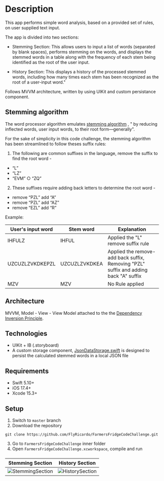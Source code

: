 # Description
 
 This app performs simple word analysis, based on a provided set of rules, on user supplied text input. 

The app is divided into two sections:

+ Stemming Section: This allows users to input a list of words (separated by blank spaces), performs stemming on the words, and displays the stemmed words in a table along with the frequency of each stem being identified as the root of the user input.

+ History Section: This displays a history of the processed stemmed words, including how many times each stem has been recognized as the root of a user-input word."

 
 Follows MVVM architecture, written by using UIKit and custom persistance component. 

 ## Stemming algorithm

 The word processor algorithm emulates [stemming algorithm](https://en.wikipedia.org/wiki/Stemming#:~:text=Stemming%20algorithms%20attempt%20to%20minimize,universe%22%20to%20%22univers%22) , " by reducing inflected words, user input words, to their root form—generally". 
 
For the sake of simplicity in this code challenge, the stemming algorithm has been streamlined to follow theses suffix rules: 


 1. The following are common suffixes in the language, remove the suffix to find the root word -
 + “L”
 + “LZ”
 + “EVM” ○ “ZQ”

 2. These suffixes require adding back letters to determine the root word -
 + remove “PZL” add “A”
 + remove “PZL” add “AZ”
 + remove “EZL” add “R”

 Example: 

| User's input word  | Stem word               | Explanation                                                                   |
| -------------------|-------------------------|-------------------------------------------------------------------------------|
| IHFULZ      		 | IHFUL       			   | Applied the "L" remove suffix rule                                            |
| UZCUZLZVKDKEPZL    | UZCUZLZVKDKEA           | Applied the remove-add back suffix, Removing "PZL" suffix and adding back "A" suffix |
| MZV                | MZV                     | No Rule applied                                                               |

  ## Architecture

  MVVM,  Model - View - View Model attached to the the [Dependency Inversion Principle](https://en.wikipedia.org/wiki/Dependency_inversion_principle).

 ## Technologies
 + UIKit + IB (.storyboard)
 + A custom storage component, [JsonDataStorage.swift](https://github.com/FlyRicardo/FarmersFridgeCodeChallenge/blob/master/FarmersFridgeCodeChallenge/Storage/JsonDataStorage.swift) is designed to persist the calculated stemmed words in a local JSON file

 ## Requirements

- Swift 5.10+
- iOS 17.4+
- Xcode 15.3+

 ## Setup

1. Switch to `master` branch 
2. Download the repository 
```
git clone https://github.com/FlyRicardo/FarmersFridgeCodeChallenge.git
```
3. Go to `FarmersFridgeCodeChallenge` inner folder
4. Open `FarmersFridgeCodeChallenge.xcworkspace`, compile and run


 ### 

| Stemming Section   | History Section |
| ------------------ | --------------- |
| ![StemmingSection](https://github.com/FlyRicardo/MeLiCodeChallenge/assets/7501209/8ed9092f-1e9e-4251-8950-942bd84dee95)| ![HistorySection](https://github.com/FlyRicardo/MeLiCodeChallenge/assets/7501209/e556f251-652d-4e48-9c62-46f453b36021)|

